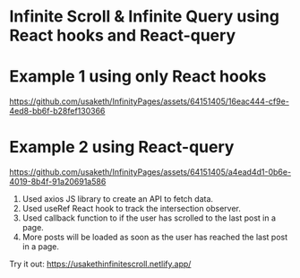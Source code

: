 # Infinite Scroll & Infinite Query using React hooks and React-query

# Example 1 using only React hooks

https://github.com/usaketh/InfinityPages/assets/64151405/16eac444-cf9e-4ed8-bb6f-b28fef130366

# Example 2 using React-query

https://github.com/usaketh/InfinityPages/assets/64151405/a4ead4d1-0b6e-4019-8b4f-91a20691a586

1. Used axios JS library to create an API to fetch data.
2. Used useRef React hook to track the intersection observer.
3. Used callback function to if the user has scrolled to the last post in a page.
4. More posts will be loaded as soon as the user has reached the last post in a page.


Try it out: https://usakethinfinitescroll.netlify.app/
